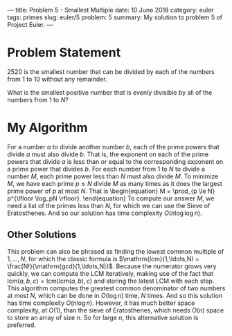 ‐‐‐
title: Problem 5 - Smallest Multiple
date: 10 June 2018
category: euler
tags: primes
slug: euler/5
problem: 5
summary: My solution to problem 5 of Project Euler.
‐‐‐

# Problem Statement

2520 is the smallest number that can be divided by each of the numbers from 1 to 10 without any remainder.

What is the smallest positive number that is evenly divisible by all of the numbers from 1 to $N$?

# My Algorithm

For a number $a$ to divide another number $b$, each of the prime powers that divide $a$ must also divide $b$.
That is, the exponent on each of the prime powers that divide $a$ is less than or equal to the corresponding exponent on a prime power that divides $b$.
For each number from 1 to $N$ to divide a number $M$, each prime power less than $N$ must also divide $M$.
To minimize $M$, we have each prime $p \le N$ divide $M$ as many times as it does the largest prime power of $p$ at most $N$.
That is
\begin{equation}
	M = \prod_{p \le N} p^{\lfloor \log_pN \rfloor}.
\end{equation}
To compute our answer $M$, we need a list of the primes less than $N$, for which we can use the Sieve of Eratosthenes.
And so our solution has time complexity $O(n\log\log n)$.

## Other Solutions

This problem can also be phrased as finding the lowest common multiple of $1,\ldots,N$, for which the classic formula is $\mathrm{lcm}(1,\ldots,N) = \frac{N!}{\mathrm{gcd}(1,\ldots,N)}$.
Because the numerator grows very quickly, we can compute the LCM iteratively, making use of the fact that $\mathrm{lcm}(a,b,c) = \mathrm{lcm}(\mathrm{lcm}(a,b),c)$ and storing the latest LCM with each step.
This algorithm computes the greatest common denominator of two numbers at most $N$, which can be done in $O(\log n)$ time, $N$ times.
And so this solution has time complexity $O(n\log n)$.
However, it has much better space complexity, at $O(1)$, than the sieve of Eratosthenes, which needs $O(n)$ space to store an array of size $n$.
So for large $n$, this alternative solution is preferred.
